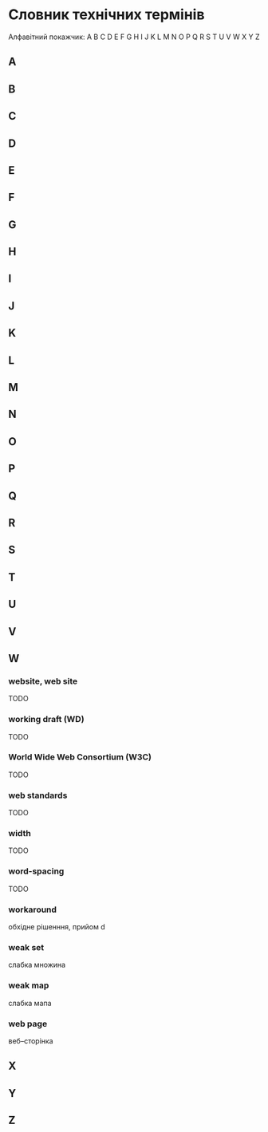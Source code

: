 # Словник технічних термінів

Алфавітний покажчик: A B C D E F G H I J K L M N O P Q R S T U V W X Y Z

## A

## B

## C

## D

## E

## F

## G

## H

## I

## J

## K

## L

## M

## N

## O

## P

## Q

## R

## S

## T

## U

## V

## W

### website, web site

TODO

### working draft (WD)

TODO

### World Wide Web Consortium (W3C)

TODO

### web standards

TODO

### width

TODO

### word-spacing

TODO

### workaround

обхідне рішенння, прийом d

### weak set

слабка множина

### weak map

слабка мапа

### web page

веб–сторінка

## X

## Y

## Z

